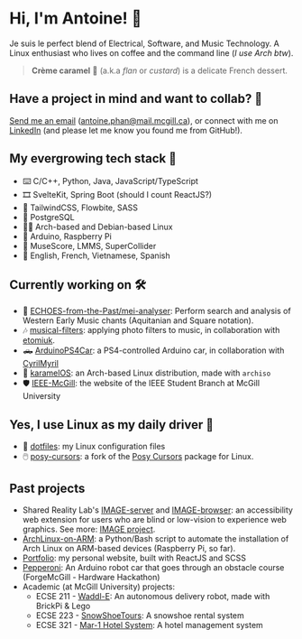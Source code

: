 # Hi, I'm Antoine! 👋 
Je suis le perfect blend of Electrical, Software, and Music Technology. A Linux enthusiast who lives on coffee and the command line (_I use Arch btw_).

> **Crème caramel** 🍮 (a.k.a *flan* or *custard*) is a delicate French dessert.

## Have a project in mind and want to collab? 🤔
[Send me an email](mailto:antoine.phan@mail.mcgill.ca) (antoine.phan@mail.mcgill.ca), or connect with me on [LinkedIn](https://www.linkedin.com/in/antoinephan/) (and please let me know you found me from GitHub!). 


## My evergrowing tech stack 🍔
- ️⌨️ C/C++, Python, Java, JavaScript/TypeScript
- 🎞️ SvelteKit, Spring Boot (should I count ReactJS?)
- 🎨 TailwindCSS, Flowbite, SASS 
- 💾 PostgreSQL
- 🧑‍💻 Arch-based and Debian-based Linux
- 🤖 Arduino, Raspberry Pi
- 🎹 MuseScore, LMMS, SuperCollider
- 💬 English, French, Vietnamese, Spanish


## Currently working on 🛠️
- 🌟 [ECHOES-from-the-Past/mei-analyser](https://github.com/ECHOES-from-the-Past/mei-analyser): Perform search and analysis of Western Early Music chants (Aquitanian and Square notation).
- 🎶 [musical-filters](https://github.com/notkaramel/musical-filters): applying photo filters to music, in collaboration with [etomiuk](https://github.com/etomiuk).
- 🛻 [ArduinoPS4Car](https://github.com/notkaramel/ArduinoPS4Car): a PS4-controlled Arduino car, in collaboration with [CyrilMyril](https://g.ithub.com/CyrilMyril)
- 🎑 [karamelOS](https://github.com/notkaramel/karamelOS): an Arch-based Linux distribution, made with `archiso`
- 🛡️ [IEEE-McGill](https://github.com/IEEE-McGill-Student-Branch/IEEE-McGill): the website of the IEEE Student Branch at McGill University

## Yes, I use Linux as my daily driver 🐧
- 📝 [dotfiles](https://github.com/notkaramel/dotfiles): my Linux configuration files
- 🖱️ [posy-cursors](https://github.com/notkaramel/posy-cursors): a fork of the [Posy Cursors](https://youtu.be/YThelfB2fvg) package for Linux. 

## Past projects
- Shared Reality Lab's [IMAGE-server](https://github.com/Shared-Reality-Lab/IMAGE-server) and [IMAGE-browser](https://github.com/Shared-Reality-Lab/IMAGE-browser): an accessibility web extension for users who are blind or low-vision to experience web graphics. See more: [IMAGE project](https://image.a11y.mcgill.ca).
- [ArchLinux-on-ARM](https://github.com/notkaramel/ArchLinux-on-ARM): a Python/Bash script to automate the installation of Arch Linux on ARM-based devices (Raspberry Pi, so far).
- [Portfolio](https://github.com/notkaramel/portfolio): my personal website, built with ReactJS and SCSS
- [Pepperoni](https://github.com/notkaramel/Pepperoni): An Arduino robot car that goes through an obstacle course (ForgeMcGill - Hardware Hackathon)
- Academic (at McGill University) projects:
    - ECSE 211 - [Waddl-E](https://github.com/notkaramel/Waddl-E): An autonomous delivery robot, made with BrickPi & Lego
    - ECSE 223 - [SnowShoeTours](https://github.com/notkaramel/ECSE223-SnowShoeTours): A snowshoe rental system
    - ECSE 321 - [Mar-1 Hotel System](https://github.com/notkaramel/ECSE321-Mar1HotelSystem): A hotel management system